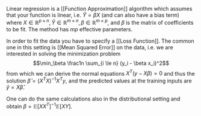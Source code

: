 Linear regression is a [[Function Approximation]] algorithm which assumes that your function is linear, i.e. $\hat Y = \beta X$ (and can also have a bias term) where $X \in \mathbb{R}^{p \times n}, \hat Y \in \mathbb{R}^{m \times n}, \beta \in \mathbb{R}^{m \times p}$, and $\beta$ is the matrix of coefficients to be fit.
The method has $mp$ effective parameters.

In order to fit the data you have to specify a [[Loss Function]].
The common one in this setting is [[Mean Squared Error]] on the data, i.e. we are interested in solving the minimization problem
$$\min_\beta \frac1n \sum_{i \le n} (y_i - \beta x_i)^2$$
from which we can derive the normal equations $X^T (y - X \beta) = 0$ and thus the solution $\hat\beta = (X^T X)^{-1} X^T y$, and the predicted values at the training inputs are $\hat y = X \hat \beta$.

One can do the same calculations also in the distributional setting and obtain $\beta = \mathbb{E}\left[XX^T\right]^{-1} \mathbb{E}\left[XY\right]$.

